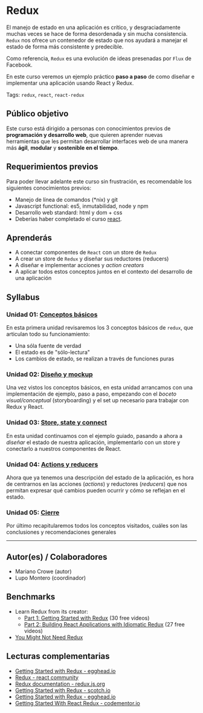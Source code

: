 # Redux

El manejo de estado en una aplicación es crítico, y desgraciadamente muchas
veces se hace de forma desordenada y sin mucha consistencia. `Redux` nos ofrece
un contenedor de estado que nos ayudará a manejar el estado de forma más
consistente y predecible.

Como referencia, `Redux` es una evolución de ideas presenadas por `Flux` de
Facebook.

En este curso veremos un ejemplo práctico **paso a paso** de como diseñar e
implementar una aplicación usando React y Redux.

Tags: `redux`, `react`, `react-redux`

## Público objetivo

Este curso está dirigido a personas con conocimientos previos de **programación
y desarrollo web**, que quieren aprender nuevas herramientas que les permitan
desarrollar interfaces web de una manera más **ágil**, **modular** y
**sostenible en el tiempo**.

## Requerimientos previos

Para poder llevar adelante este curso sin frustración, es recomendable los
siguientes conocimientos previos:

* Manejo de línea de comandos (\*nix) y git
* Javascript functional: es5, inmutabilidad, node y npm
* Desarrollo web standard: html y dom + css
* Deberías haber completado el curso [react](https://github.com/Laboratoria/curricula-js/tree/v2.x/topics/react).

## Aprenderás

* A conectar componentes de `React` con un store de `Redux`
* A crear un store de `Redux` y diseñar sus reductores (reducers)
* A diseñar e implementar acciones y _action creators_
* A aplicar todos estos conceptos juntos en el contexto del desarrollo de una aplicación

## Syllabus

### Unidad 01: [Conceptos básicos](01-basics)

En esta primera unidad revisaremos los 3 conceptos básicos de `redux`,
que articulan todo su funcionamiento:

- Una sóla fuente de verdad
- El estado es de "sólo-lectura"
- Los cambios de estado, se realizan a través de funciones puras

### Unidad 02: [Diseño y mockup](02-design-and-setup)

Una vez vistos los conceptos básicos, en esta unidad arrancamos con una
implementación de ejemplo, paso a paso, empezando con el _boceto
visual/conceptual_ (storyboarding) y el set up necesario para trabajar con
Redux y React.

### Unidad 03: [Store, state y connect](03-store)

En esta unidad continuamos con el ejemplo guiado, pasando a ahora a _diseñar_ el
estado de nuestra aplicación, implementarlo con un store y conectarlo a nuestros
componentes de React.

### Unidad 04: [Actions y reducers](04-actions-and-reducers)

Ahora que ya tenemos una descripción del estado de la aplicación, es hora de
centrarnos en las acciones (_actions_) y reductores (_reducers_) que nos
permitan expresar qué cambios pueden ocurrir y cómo se reflejan en el estado.

### Unidad 05: [Cierre](05-closing)

Por último recapitularemos todos los conceptos visitados, cuáles son
las conclusiones y recomendaciones generales

***

## Autor(es) / Colaboradores

* Mariano Crowe (autor)
* Lupo Montero (coordinador)

## Benchmarks

* Learn Redux from its creator:
  - [Part 1: Getting Started with Redux](https://egghead.io/series/getting-started-with-redux)
    (30 free videos)
  - [Part 2: Building React Applications with Idiomatic Redux](https://egghead.io/courses/building-react-applications-with-idiomatic-redux)
    (27 free videos)
* [You Might Not Need Redux](https://medium.com/@dan_abramov/you-might-not-need-redux-be46360cf367)

## Lecturas complementarias

* [Getting Started with Redux - egghead.io](https://egghead.io/courses/getting-started-with-redux)
* [Redux - react community](https://github.com/reactjs/redux/blob/master/README.md)
* [Redux documentation - redux.js.org](http://redux.js.org/)
* [Getting Started with Redux - scotch.io](https://scotch.io/bar-talk/getting-started-with-redux-an-intro)
* [Getting Started with Redux - egghead.io](https://egghead.io/courses/getting-started-with-redux)
* [Getting Started With React Redux - codementor.io](https://www.codementor.io/mz026/getting-started-with-react-redux-an-intro-8r6kurcxf)
